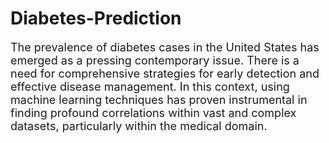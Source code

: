 # Diabetes-Prediction

<font size = 4> The prevalence of diabetes cases in the United States has emerged as a pressing contemporary issue. There is a need for comprehensive strategies for early detection and effective disease management. In this context, using machine learning techniques has proven instrumental in finding profound correlations within vast and complex datasets, particularly within the medical domain.

